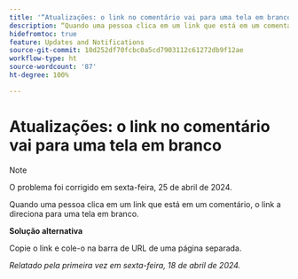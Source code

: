 ```yaml
---
title: '“Atualizações: o link no comentário vai para uma tela em branco”'
description: “Quando uma pessoa clica em um link que está em um comentário, o link a direciona para uma tela em branco. Uma solução alternativa está disponível.”
hidefromtoc: true
feature: Updates and Notifications
source-git-commit: 10d252df70fcbc0a5cd7903112c61272db9f12ae
workflow-type: ht
source-wordcount: '87'
ht-degree: 100%

---
```



# Atualizações: o link no comentário vai para uma tela em branco

>[!NOTE]
>
>O problema foi corrigido em sexta-feira, 25 de abril de 2024.

Quando uma pessoa clica em um link que está em um comentário, o link a direciona para uma tela em branco.

**Solução alternativa**

Copie o link e cole-o na barra de URL de uma página separada.

_Relatado pela primeira vez em sexta-feira, 18 de abril de 2024._


